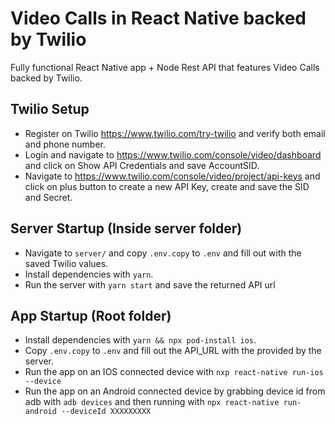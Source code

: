 # Video Calls in React Native backed by Twilio

Fully functional React Native app + Node Rest API that features Video Calls backed by Twilio.

## Twilio Setup

- Register on Twilio https://www.twilio.com/try-twilio and verify both email and phone number.
- Login and navigate to https://www.twilio.com/console/video/dashboard and click on Show API Credentials and save AccountSID.
- Navigate to https://www.twilio.com/console/video/project/api-keys and click on plus button to create a new API Key, create and save the SID and Secret.

## Server Startup (Inside server folder)

- Navigate to `server/` and copy `.env.copy` to `.env` and fill out with the saved Twilio values.
- Install dependencies with `yarn`.
- Run the server with `yarn start` and save the returned API url

## App Startup (Root folder)

- Install dependencies with `yarn && npx pod-install ios`.
- Copy `.env.copy` to `.env` and fill out the API_URL with the provided by the server.
- Run the app on an IOS connected device with `nxp react-native run-ios --device`
- Run the app on an Android connected device by grabbing device id from adb with `adb devices` and then running with `npx react-native run-android --deviceId XXXXXXXXX`
